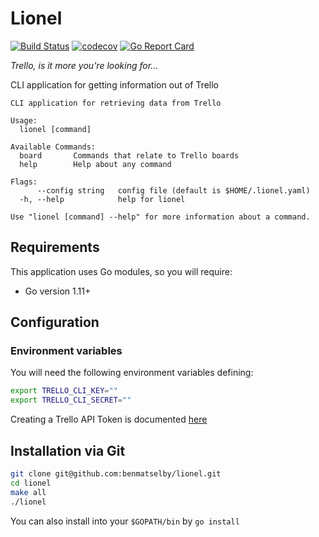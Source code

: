 # Lionel

[![Build Status](https://travis-ci.org/benmatselby/lionel.png?branch=master)](https://travis-ci.org/benmatselby/lionel)
[![codecov](https://codecov.io/gh/benmatselby/lionel/branch/master/graph/badge.svg)](https://codecov.io/gh/benmatselby/lionel)
[![Go Report Card](https://goreportcard.com/badge/github.com/benmatselby/lionel?style=flat-square)](https://goreportcard.com/report/github.com/benmatselby/lionel)

_Trello, is it more you're looking for..._

CLI application for getting information out of Trello

```
CLI application for retrieving data from Trello

Usage:
  lionel [command]

Available Commands:
  board       Commands that relate to Trello boards
  help        Help about any command

Flags:
      --config string   config file (default is $HOME/.lionel.yaml)
  -h, --help            help for lionel

Use "lionel [command] --help" for more information about a command.
```

## Requirements

This application uses Go modules, so you will require:

* Go version 1.11+

## Configuration

### Environment variables

You will need the following environment variables defining:

```bash
export TRELLO_CLI_KEY=""
export TRELLO_CLI_SECRET=""
```

Creating a Trello API Token is documented [here](https://developers.trello.com/page/authorization)

## Installation via Git

```bash
git clone git@github.com:benmatselby/lionel.git
cd lionel
make all
./lionel
```

You can also install into your `$GOPATH/bin` by `go install`
